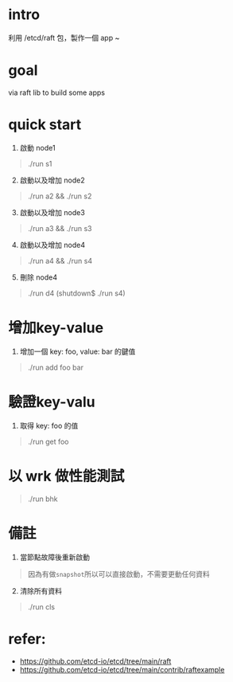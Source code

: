 # intro
利用 /etcd/raft 包，製作一個 app ~

# goal
via raft lib to build some apps

# quick start
1. 啟動 node1
> ./run s1

2. 啟動以及增加 node2
> ./run a2 &&  ./run s2

3. 啟動以及增加 node3
> ./run a3 && ./run s3

4. 啟動以及增加 node4
> ./run a4 && ./run s4

5. 刪除 node4
> ./run d4 (shutdown$ ./run s4)
<!--
1. 可以反覆驗證，刪除其他節點
2. 已知，刪除節點後。無法再加入重複id節點。只能嚴格遞增`id`
-->


# 增加key-value
1. 增加一個 key: foo, value: bar 的鍵值
> ./run add foo bar


# 驗證key-valu
1. 取得 key: foo 的值
> ./run get foo

# 以 wrk 做性能測試
> ./run bhk

# 備註
1. 當節點故障後重新啟動
> 因為有做`snapshot`所以可以直接啟動，不需要更動任何資料

2. 清除所有資料
> ./run cls



# refer:
- https://github.com/etcd-io/etcd/tree/main/raft
- https://github.com/etcd-io/etcd/tree/main/contrib/raftexample